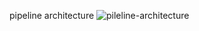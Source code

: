 pipeline architecture
![pileline-architecture](https://github.com/user-attachments/assets/af197fa4-ae47-42f5-814c-d8f03f92eaae)
